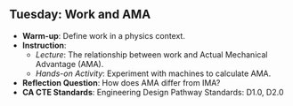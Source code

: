 ## Tuesday: Work and AMA

- **Warm-up**: Define work in a physics context.
- **Instruction**:
  - *Lecture*: The relationship between work and Actual Mechanical Advantage (AMA).
  - *Hands-on Activity*: Experiment with machines to calculate AMA.
- **Reflection Question**: How does AMA differ from IMA?
- **CA CTE Standards**: Engineering Design Pathway Standards: D1.0, D2.0
